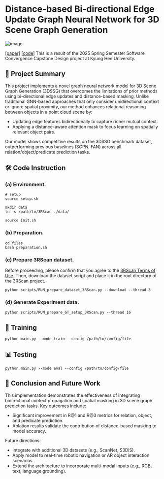# Distance-based Bi-directional Edge Update Graph Neural Network for 3D Scene Graph Generation

![image](https://github.com/user-attachments/assets/2536c438-6cc7-42d5-b794-bca11061576d)

[[paper]](#)  [[code]](https://github.com/spoiuy3/KCC2025-DBBD) This is a result of the 2025 Spring Semester Software Convergence Capstone Design project at Kyung Hee University.
## 📖 Project Summary
This project implements a novel graph neural network model for 3D Scene Graph Generation (3DSSG) that overcomes the limitations of prior methods using bi-directional edge updates and distance-based masking. Unlike traditional GNN-based approaches that only consider unidirectional context or ignore spatial proximity, our method enhances relational reasoning between objects in a point cloud scene by:

- Updating edge features bidirectionally to capture richer mutual context.
- Applying a distance-aware attention mask to focus learning on spatially relevant object pairs.

Our model shows competitive results on the 3DSSG benchmark dataset, outperforming previous baselines (SGPN, FAN) across all relation/object/predicate prediction tasks.

</details>

## 🛠 Code Instruction
### (a) Environment.
```
# setup
source setup.sh

mkdir data
ln -s /path/to/3RScan ./data/

source Init.sh
```
### (b) Preparation.
```
cd files
bash preparation.sh
```


### (c) Prepare 3RScan dataset.
Before proceeding, please confirm that you agree to the [3RScan Terms of Use](https://forms.gle/NvL5dvB4tSFrHfQH6). Then, download the dataset script and place it in the root directory of the 3RScan project.
```
python scripts/RUN_prepare_dataset_3RScan.py --download --thread 8
```

### (d) Generate Experiment data.
```
python scripts/RUN_prepare_GT_setup_3RScan.py --thread 16
```

## 🚀 Training
```
python main.py --mode train --config /path/to/config/file
```

## 📊 Testing
```
python main.py --mode eval --config /path/to/config/file
```

## 🔮 Conclusion and Future Work
This implementation demonstrates the effectiveness of integrating bidirectional context propagation and spatial masking in 3D scene graph prediction tasks. Key outcomes include:

- Significant improvement in R@1 and R@3 metrics for relation, object, and predicate prediction.
- Ablation results validate the contribution of distance-based masking to model accuracy.

Future directions:
- Integrate with additional 3D datasets (e.g., ScanNet, S3DIS).
- Apply model to real-time robotic navigation or AR object interaction scenarios.
- Extend the architecture to incorporate multi-modal inputs (e.g., RGB, text, language grounding).
